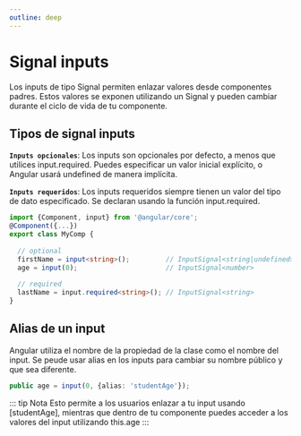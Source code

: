 ```yaml
---
outline: deep
---
```


# Signal inputs

Los inputs de tipo Signal permiten enlazar valores desde componentes padres. Estos valores se exponen utilizando un Signal y pueden cambiar durante el ciclo de vida de tu componente.

## Tipos de signal inputs

**``Inputs opcionales``**:
Los inputs son opcionales por defecto, a menos que utilices input.required. Puedes especificar un valor inicial explícito, o Angular usará undefined de manera implícita.

**``Inputs requeridos``**:
Los inputs requeridos siempre tienen un valor del tipo de dato especificado. Se declaran usando la función input.required.

```ts
import {Component, input} from '@angular/core';
@Component({...})
export class MyComp {
    
  // optional
  firstName = input<string>();         // InputSignal<string|undefined>
  age = input(0);                      // InputSignal<number>
  
  // required
  lastName = input.required<string>(); // InputSignal<string>
}
```

## Alias de un input

Angular utiliza el nombre de la propiedad de la clase como el nombre del input. Se peude usar alias en los inputs para cambiar su nombre público y que sea diferente.

```ts
public age = input(0, {alias: 'studentAge'});
```

::: tip Nota
Esto permite a los usuarios enlazar a tu input usando [studentAge], mientras que dentro de tu componente puedes acceder a los valores del input utilizando this.age
:::